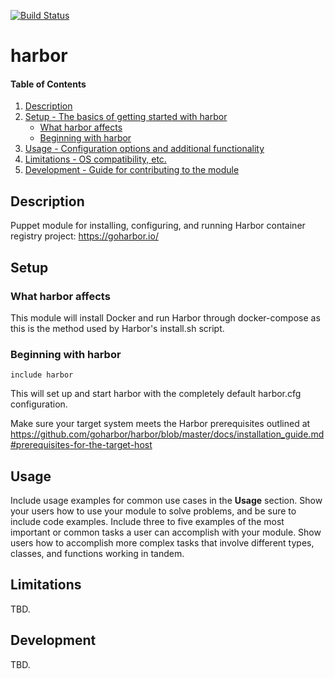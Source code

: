 [![Build Status](https://travis-ci.org/walkamongus/puppet-harbor.svg?branch=master)](https://travis-ci.org/walkamongus/puppet-harbor)

# harbor

#### Table of Contents

1. [Description](#description)
2. [Setup - The basics of getting started with harbor](#setup)
    * [What harbor affects](#what-harbor-affects)
    * [Beginning with harbor](#beginning-with-harbor)
3. [Usage - Configuration options and additional functionality](#usage)
4. [Limitations - OS compatibility, etc.](#limitations)
5. [Development - Guide for contributing to the module](#development)

## Description

Puppet module for installing, configuring, and running Harbor container registry project: https://goharbor.io/

## Setup

### What harbor affects

This module will install Docker and run Harbor through docker-compose as this is the method used by Harbor's install.sh script.

### Beginning with harbor

 `include harbor`

This will set up and start harbor with the completely default harbor.cfg configuration.

Make sure your target system meets the Harbor prerequisites outlined at https://github.com/goharbor/harbor/blob/master/docs/installation_guide.md#prerequisites-for-the-target-host  

## Usage

Include usage examples for common use cases in the **Usage** section. Show your users how to use your module to solve problems, and be sure to include code examples. Include three to five examples of the most important or common tasks a user can accomplish with your module. Show users how to accomplish more complex tasks that involve different types, classes, and functions working in tandem.

## Limitations

TBD.

## Development

TBD.
